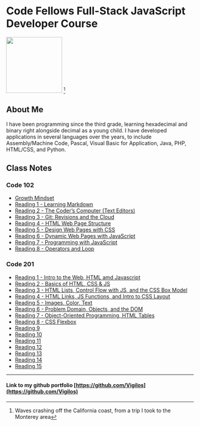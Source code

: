 # Code Fellows Full-Stack JavaScript Developer Course

<img src="DSC_0028.JPG" width=150 align=bottom /> [^1]

## About Me

I have been programming since the third grade, learning hexadecimal and binary right alongside decimal as a young child. I have developed applications in several languages over the years, to include Assembly/Machine Code, Pascal, Visual Basic for Application, Java, PHP, HTML/CSS, and Python.

## Class Notes

### Code 102

- [Growth Mindset](mindset.md)
- [Reading 1 - Learning Markdown](reading1.md)
- [Reading 2 - The Coder’s Computer (Text Editors)](reading2.md)
- [Reading 3 - Git: Revisions and the Cloud](reading3.md)
- [Reading 4 - HTML Web Page Structure](reading4.md)
- [Reading 5 - Design Web Pages with CSS](reading5.md)
- [Reading 6 - Dynamic Web Pages with JavaScript](reading6.md)
- [Reading 7 - Programming with JavaScript](reading7.md)
- [Reading 8 - Operators and Loop](reading8.md)

### Code 201

- [Reading 1 - Intro to the Web, HTML amd Javascript](reading201-1.md)
- [Reading 2 - Basics of HTML, CSS & JS](reading201-2.md)
- [Reading 3 - HTML Lists, Control Flow with JS, and the CSS Box Model](reading201-3.md)
- [Reading 4 - HTML Links, JS Functions, and Intro to CSS Layout](reading201-4.md)
- [Reading 5 - Images, Color, Text](reading201-5.md)
- [Reading 6 - Problem Domain, Objects, and the DOM](reading201-6.md)
- [Reading 7 - Object-Oriented Programming, HTML Tables](reading201-7.md)
- [Reading 8 - CSS Flexbox](reading201-8.md)
- [Reading 9](coming-soon.md)
- [Reading 10](coming-soon.md)
- [Reading 11](coming-soon.md)
- [Reading 12](coming-soon.md)
- [Reading 13](coming-soon.md)
- [Reading 14](coming-soon.md)
- [Reading 15](coming-soon.md)

---

#### Link to my github portfolio [https://github.com/Vigilos](https://github.com/Vigilos)

[^1]: Waves crashing off the California coast, from a trip I took to the Monterey area

